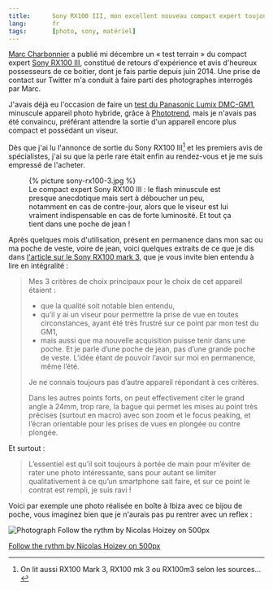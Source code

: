 ```yaml
---
title:      Sony RX100 III, mon excellent nouveau compact expert toujours en poche
lang:       fr
tags:       [photo, sony, matériel]
---
```


[Marc Charbonnier](http://marc-charbonnier.com/) a publié mi décembre un « test terrain » du compact expert [Sony RX100 III](http://www.sony.fr/electronics/appareils-photo-cyber-shot-compacts/dsc-rx100m3), constitué de retours d'expérience et avis d'heureux possesseurs de ce boitier, dont je fais partie depuis juin 2014. Une prise de contact sur Twitter m'a conduit à faire parti des photographes interrogés par Marc.

J'avais déjà eu l'occasion de faire un [test du Panasonic Lumix DMC-GM1](/2014/08/mon-test-du-panasonic-lumix-dmc-gm1-un-minuscule-appareil-photo-hybride.html), minuscule appareil photo hybride, grâce à [Phototrend](http://phototrend.fr/), mais je n'avais pas été convaincu, préférant attendre la sortie d'un appareil encore plus compact et possédant un viseur.

Dès que j'ai lu l'annonce de sortie du Sony RX100 III[^1] et les premiers avis de spécialistes, j'ai su que la perle rare était enfin au rendez-vous et je me suis empressé de l'acheter.

<figure>
  {% picture sony-rx100-3.jpg %}
  <figcaption>
    Le compact expert Sony RX100 III : le flash minuscule est presque anecdotique mais sert à déboucher un peu, notamment en cas de contre-jour, alors que le viseur est lui vraiment indispensable en cas de forte luminosité. Et tout ça tient dans une poche de jean !
  </figcaption>
</figure>

Après quelques mois d'utilisation, présent en permanence dans mon sac ou ma poche de veste, voire de jean, voici quelques extraits de ce que je dis dans [l'article sur le Sony RX100 mark 3](http://marc-charbonnier.com/2014/12/16/test-terrain-sony-rx100-iii/), que je vous invite bien entendu à lire en intégralité :

> Mes 3 critères de choix principaux pour le choix de cet appareil étaient :
>
> - que la qualité soit notable bien entendu,
> - qu’il y ai un viseur pour permettre la prise de vue en toutes circonstances, ayant été très frustré sur ce point par mon test du GM1,
> - mais aussi que ma nouvelle acquisition puisse tenir dans une poche. Et je parle d’une poche de jean, pas d’une grande poche de veste. L’idée étant de pouvoir l’avoir sur moi en permanence, même l’été.
> 
> Je ne connais toujours pas d’autre appareil répondant à ces critères.
> 
> Dans les autres points forts, on peut effectivement citer le grand angle à 24mm, trop rare, la bague qui permet les mises au point très précises (surtout en macro) avec son zoom et le focus peaking, et l’écran orientable pour les prises de vues en plongée ou contre plongée.

Et surtout :

> L’essentiel est qu’il soit toujours à portée de main pour m’éviter de rater une photo intéressante, sans pour autant se limiter qualitativement à ce qu’un smartphone sait faire, et sur ce point le contrat est rempli, je suis ravi !

Voici par exemple une photo réalisée en boîte à Ibiza avec ce bijou de poche, vous imaginez bien que je n'aurais pas pu rentrer avec un reflex :

<div class="pixels-photo">
  <p><img src="https://ppcdn.500px.org/94804509/b39eccafb2acf605571fb74fc52be3a5bd7a4738/4.jpg" alt="Photograph Follow the rythm by Nicolas Hoizey on 500px"></p>
  <a href="https://500px.com/photo/94804509/follow-the-rythm-by-nicolas-hoizey">Follow the rythm by Nicolas Hoizey on 500px</a>
</div>
<script type="text/javascript" src="https://500px.com/embed.js"></script>

[^1]: On lit aussi RX100 Mark 3, RX100 mk 3 ou RX100m3 selon les sources…
